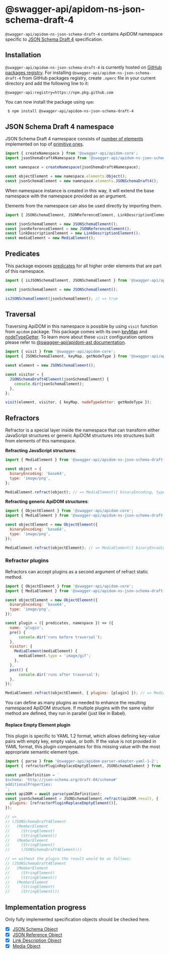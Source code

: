 # @swagger-api/apidom-ns-json-schema-draft-4

`@swagger-api/apidom-ns-json-schema-draft-4` contains ApiDOM namespace specific to [JSON Schema Draft 4](https://datatracker.ietf.org/doc/html/draft-zyp-json-schema-04) specification.

## Installation

`@swagger-api/apidom-ns-json-schema-draft-4` is currently hosted on [GitHub packages registry](https://docs.github.com/en/packages/learn-github-packages/introduction-to-github-packages).
For installing `@swagger-api/apidom-ns-json-schema-draft-4` from GitHub packages registry, create `.npmrc` file in your current directory and add
the following line to it:

```
@swagger-api:registry=https://npm.pkg.github.com
```

You can now install the package using `npm`:

```sh
 $ npm install @swagger-api/apidom-ns-json-schema-draft-4
```

## JSON Schema Draft 4 namespace

JSON Schema Draft 4 namespace consists of [number of elements](https://github.com/swagger-api/apidom/tree/main/packages/apidom-ns-json-schema-draft-4/src/elements) implemented on top
of [primitive ones](https://github.com/refractproject/minim/tree/master/lib/primitives).

```js
import { createNamespace } from '@swagger-api/apidom-core';
import jsonShemaDraft4Namespace from '@swagger-api/apidom-ns-json-schema-draft-4';

const namespace = createNamespace(jsonShemaDraft4Namespace);

const objectElement = new namespace.elements.Object();
const jsonSchemaElement = new namespace.elements.JSONSchemaDraft4();
```

When namespace instance is created in this way, it will extend the base namespace
with the namespace provided as an argument.

Elements from the namespace can also be used directly by importing them.

```js
import { JSONSchemaElement, JSONReferenceElement, LinkDescriptionElement, MediaElement } from '@swagger-api/apidom-ns-json-schema-draft-4';

const jsonSchemaElement = new JSONSchemaElement();
const jsonReferenceElement = new JSONReferenceElement();
const linkDescriptionElement = new LinkDescriptionElement();
const mediaElement = new MediaElement();
```

## Predicates

This package exposes [predicates](https://github.com/swagger-api/apidom/blob/main/packages/apidom-ns-json-schema-draft-4/src/predicates.ts)
for all higher order elements that are part of this namespace.

```js
import { isJSONSchemaElement, JSONSchemaElement } from '@swagger-api/apidom-ns-json-schema-draft-4';

const jsonSchemaElement = new JSONSchemaElement();

isJSONSchemaElement(jsonSchemaElement); // => true
```

## Traversal

Traversing ApiDOM in this namespace is possible by using `visit` function from `apidom` package.
This package comes with its own [keyMap](https://github.com/swagger-api/apidom/blob/main/packages/apidom-ns-json-schema-draft-4/src/traversal/visitor.ts#L11) and [nodeTypeGetter](https://github.com/swagger-api/apidom/blob/main/packages/apidom-ns-json-schema-draft-4/src/traversal/visitor.ts#L4).
To learn more about these `visit` configuration options please refer to [@swagger-api/apidom-ast documentation](https://github.com/swagger-api/apidom/blob/main/packages/apidom-ast/README.md#visit).

```js
import { visit } from '@swagger-api/apidom-core';
import { JSONSchemaElement, keyMap, getNodeType } from '@swagger-api/apidom-ns-json-schema-draft-4';

const element = new JSONSchemaElement();

const visitor = {
  JSONSchemaDraft4Element(jsonSchemaElement) {
    console.dir(jsonSchemaElement);
  },
};

visit(element, visitor, { keyMap, nodeTypeGetter: getNodeType });
```

## Refractors

Refractor is a special layer inside the namespace that can transform either JavaScript structures
or generic ApiDOM structures into structures built from elements of this namespace.

**Refracting JavaScript structures**:

```js
import { MediaElement } from '@swagger-api/apidom-ns-json-schema-draft-4';

const object = {
  binaryEncoding: 'base64',
  type: 'image/png',
};

MediaElement.refract(object); // => MediaElement({ binaryEncoding, type })
```

**Refracting generic ApiDOM structures**:

```js
import { ObjectElement } from '@swagger-api/apidom-core';
import { MediaElement } from '@swagger-api/apidom-ns-json-schema-draft-4';

const objectElement = new ObjectElement({
  binaryEncoding: 'base64',
  type: 'image/png',
});

MediaElement.refract(objectElement); // => MediaElement({ binaryEncoding = 'base64', type = 'image/png' })
```

### Refractor plugins

Refractors can accept plugins as a second argument of refract static method.

```js
import { ObjectElement } from '@swagger-api/apidom-core';
import { MediaElement } from '@swagger-api/apidom-ns-json-schema-draft-4';

const objectElement = new ObjectElement({
  binaryEncoding: 'base64',
  type: 'image/png',
});

const plugin = ({ predicates, namespace }) => ({
  name: 'plugin',
  pre() {
      console.dir('runs before traversal');
  },
  visitor: {
    MediaElement(mediaElement) {
      mediaElement.type = 'image/gif';
    },
  },
  post() {
      console.dir('runs after traversal');
  },
});

MediaElement.refract(objectElement, { plugins: [plugin] }); // => MediaElement({ binaryEncoding = 'base64', type = 'image/gif' })
```

You can define as many plugins as needed to enhance the resulting namespaced ApiDOM structure.
If multiple plugins with the same visitor method are defined, they run in parallel (just like in Babel).

#### Replace Empty Element plugin

This plugin is specific to YAML 1.2 format, which allows defining key-value pairs with empty key,
empty value, or both. If the value is not provided in YAML format, this plugin compensates for
this missing value with the most appropriate semantic element type.

```js
import { parse } from '@swagger-api/apidom-parser-adapter-yaml-1-2';
import { refractorPluginReplaceEmptyElement, JSONSchemaElement } from '@swagger-api/apidom-ns-json-schema-draft-4';

const yamlDefinition = `
$schema: 'http://json-schema.org/draft-04/schema#'
additionalProperties:
`;
const apiDOM = await parse(yamlDefinition);
const jsonSchemaElement = JSONSchemaElement.refract(apiDOM.result, {
  plugins: [refractorPluginReplaceEmptyElement()],
});

// =>
// (JSONSchemaDraft4Element
//   (MemberElement
//     (StringElement)
//     (StringElement))
//   (MemberElement
//     (StringElement)
//     (JSONSchemaDraft4Element)))

// => without the plugin the result would be as follows:
// (JSONSchemaDraft4Element
//   (MemberElement
//     (StringElement)
//     (StringElement))
//   (MemberElement
//     (StringElement)
//     (StringElement)))
```

## Implementation progress

Only fully implemented specification objects should be checked here.

- [x] [JSON Schema Object](https://datatracker.ietf.org/doc/html/draft-zyp-json-schema-04)
- [x] [JSON Reference Object](https://datatracker.ietf.org/doc/html/draft-pbryan-zyp-json-ref-03)
- [x] [Link Description Object](https://datatracker.ietf.org/doc/html/draft-luff-json-hyper-schema-00#section-5)
- [x] [Media Object](https://datatracker.ietf.org/doc/html/draft-luff-json-hyper-schema-00#section-4.3)
